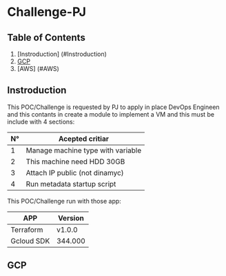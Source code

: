 # Challenge-PJ

## Table of Contents
01. [Instroduction] (#Instroduction)
02. [GCP](#GCP)
03. [AWS] (#AWS)

## Instroduction

This POC/Challenge is requested by PJ to apply in place DevOps Engineen and this contants in create a module to implement a VM and this must be include with 4 sections:

|N°| Acepted critiar                   |
|--| ----------------------------------|
|1 | Manage machine type with variable |
|2 | This machine need HDD 30GB        |
|3 | Attach IP public (not dinamyc)    |
|4 | Run metadata startup script       |

This POC/Challenge run with those app:

|APP       | Version |
|----------|---------|
|Terraform | v1.0.0  |
|Gcloud SDK| 344.000 |


## GCP
